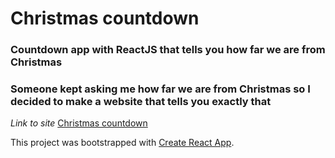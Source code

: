 # Christmas countdown

### Countdown app with ReactJS that tells you how far we are from Christmas

### Someone kept asking me how far we are from Christmas so I decided to make a website that tells you exactly that

_Link to site_ [Christmas countdown](https://christmas-countdown.netlify.app/)

This project was bootstrapped with [Create React App](https://github.com/facebook/create-react-app).
